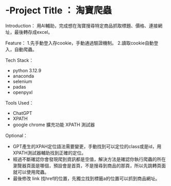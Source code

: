 # -Project Title ： 淘寶爬蟲

Introduction：
用AI輔助，完成想在淘寶搜尋特定商品抓取標題、價格、連接網址，最後轉存成excel。

Feature：
1.先手動登入存cookie，手動通過驗證機制。
2.讀取cookie自動登入，自動爬蟲。

Tech Stack：
- python 3.12.9
- anaconda
- selenium
- padas
- openpyxl

Tools Used：
- ChatGPT
- XPATH
- google chrome 擴充功能 XPATH 測試器

Optional：
 - GPT產生的XPAH定位語法需要變更，手動找到可以定位的class或是id，用XPATH測試器輔助找到正確的定位。
 - 經過不斷確認你會發現爬到資訊都是空值，解決方法是確認你執行爬蟲的所在瀏覽器頁面是哪個，預設會是首頁，不是搜尋到商品的那頁，所以先跳轉頁面就可以使用爬蟲。
 - 最後修改 link 找href的位置，先獨立找到標籤a的位置可以抓到商品網址。

